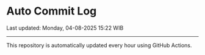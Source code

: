 # Auto Commit Log

Last updated: Monday, 04-08-2025 15:22 WIB

---

This repository is automatically updated every hour using GitHub Actions.
